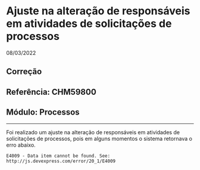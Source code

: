 # Ajuste na alteração de responsáveis em atividades de solicitações de processos
08/03/2022
## Correção
## Referência: CHM59800
## Módulo: Processos
***

Foi realizado um ajuste na alteração de responsáveis em atividades de solicitações de processos, pois em alguns momentos o sistema retornava o erro abaixo.

`E4009 - Data item cannot be found. See: http://js.devexpress.com/error/20_1/E4009`